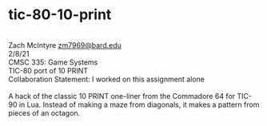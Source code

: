 # tic-80-10-print
<br>Zach McIntyre zm7969@bard.edu
<br>2/8/21
<br>CMSC 335: Game Systems
<br>TIC-80 port of 10 PRINT
<br>Collaboration Statement: I worked on this assignment alone
<br>
<br>A hack of the classic 10 PRINT one-liner from the Commadore 64 for TIC-90 in Lua. Instead of making a maze from diagonals, it makes a pattern from pieces of an octagon.
